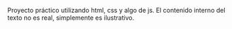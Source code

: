 Proyecto práctico utilizando html, css y algo de js. El contenido interno del texto no es real, simplemente es ilustrativo. 
